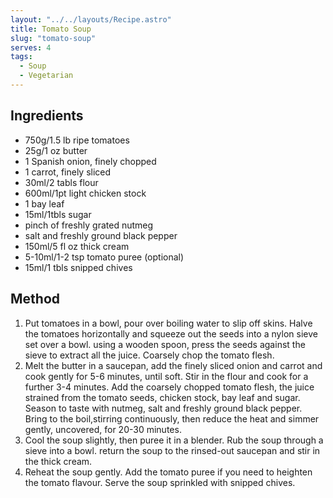 ```yaml
---
layout: "../../layouts/Recipe.astro"
title: Tomato Soup
slug: "tomato-soup"
serves: 4
tags:
  - Soup
  - Vegetarian
---
```


## Ingredients

- 750g/1.5 lb ripe tomatoes
- 25g/1 oz butter
- 1 Spanish onion, finely chopped
- 1 carrot, finely sliced
- 30ml/2 tabls flour
- 600ml/1pt light chicken stock
- 1 bay leaf
- 15ml/1tbls sugar
- pinch of freshly grated nutmeg
- salt and freshly ground black pepper
- 150ml/5 fl oz thick cream
- 5-10ml/1-2 tsp tomato puree (optional)
- 15ml/1 tbls snipped chives

## Method

1. Put tomatoes in a bowl, pour over boiling water to slip off skins. Halve the tomatoes horizontally and squeeze out the seeds into a nylon sieve set over a bowl. using a wooden spoon, press the seeds against the sieve to extract all the juice. Coarsely chop the tomato flesh.
1. Melt the butter in a saucepan, add the finely sliced onion and carrot and cook gently for 5-6 minutes, until soft. Stir in the flour and cook for a further 3-4 minutes. Add the coarsely chopped tomato flesh, the juice strained from the tomato seeds, chicken stock, bay leaf and sugar. Season to taste with nutmeg, salt and freshly ground black pepper. Bring to the boil,stirring continuously, then reduce the heat and simmer gently, uncovered, for 20-30 minutes.
1. Cool the soup slightly, then puree it in a blender. Rub the soup through a sieve into a bowl. return the soup to the rinsed-out saucepan and stir in the thick cream.
1. Reheat the soup gently. Add the tomato puree if you need to heighten the tomato flavour. Serve the soup sprinkled with snipped chives.